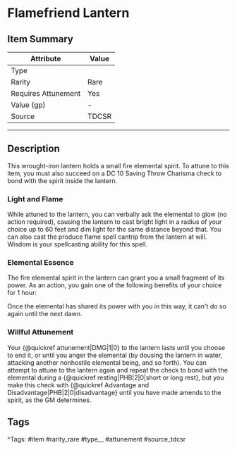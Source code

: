 # Flamefriend Lantern

## Item Summary

| Attribute            | Value                        |
|----------------------|------------------------------|
| Type                 |   |
| Rarity               | Rare             |
| Requires Attunement  | Yes                |
| Value (gp)           | -    |
| Source               | TDCSR |

---

## Description

This wrought-iron lantern holds a small fire elemental spirit. To attune to this item, you must also succeed on a DC 10 Saving Throw Charisma check to bond with the spirit inside the lantern.

### Light and Flame

While attuned to the lantern, you can verbally ask the elemental to glow (no action required), causing the lantern to cast bright light in a radius of your choice up to 60 feet and dim light for the same distance beyond that. You can also cast the produce flame spell cantrip from the lantern at will. Wisdom is your spellcasting ability for this spell.

### Elemental Essence

The fire elemental spirit in the lantern can grant you a small fragment of its power. As an action, you gain one of the following benefits of your choice for 1 hour:

Once the elemental has shared its power with you in this way, it can't do so again until the next dawn.

### Willful Attunement

Your {@quickref attunement|DMG|1|0} to the lantern lasts until you choose to end it, or until you anger the elemental (by dousing the lantern in water, attacking another nonhostile elemental being, and so forth). You can attempt to attune to the lantern again and repeat the check to bond with the elemental during a {@quickref resting|PHB|2|0|short or long rest}, but you make this check with {@quickref Advantage and Disadvantage|PHB|2|0|disadvantage} until you have made amends to the spirit, as the GM determines.

## Tags

^Tags: #item #rarity_rare #type__ #attunement #source_tdcsr